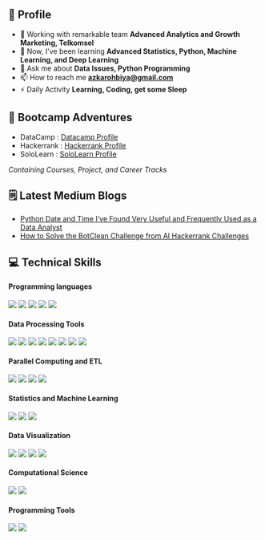 ## 🧔 Profile

- 🔭 Working with remarkable team **Advanced Analytics and Growth Marketing, Telkomsel**
- 🌱 Now, I've been learning **Advanced Statistics, Python, Machine Learning, and Deep Learning**
- 💬 Ask me about **Data Issues, Python Programming**
- 📫 How to reach me **azkarohbiya@gmail.com**
- ⚡ Daily Activity **Learning, Coding, get some Sleep**

## 🏫 Bootcamp Adventures

- DataCamp : [Datacamp Profile](https://www.datacamp.com/profile/azkarohbiya)
- Hackerrank : [Hackerrank Profile](https://www.hackerrank.com/azkarohbiya)
- SoloLearn : [SoloLearn Profile](https://www.sololearn.com/profile/21910164)

*Containing Courses, Project, and Career Tracks*

## 🗒️ Latest Medium Blogs

- [Python Date and Time I’ve Found Very Useful and Frequently Used as a Data Analyst](https://python.plainenglish.io/python-date-and-time-ive-found-very-useful-and-frequently-used-as-data-analyst-556122a4da99)
- [How to Solve the BotClean Challenge from AI Hackerrank Challenges](https://python.plainenglish.io/breaking-ai-hackerrank-challenges-bot-clean-1ec7f7204fca)

## 💻 Technical Skills
#### Programming languages
![](https://img.shields.io/badge/Code-Python-informational?style=flat&logo=python&logoColor=white&color=6aa6f8)
![](https://img.shields.io/badge/Shell-Bash-informational?style=flat&logo=gnu-bash&logoColor=white&color=6aa6f8)
![](https://img.shields.io/badge/Code-JavaScript-informational?style=flat&logo=javascript&logoColor=white&color=6aa6f8)
![](https://img.shields.io/badge/Code-C++-informational?style=flat&logo=cplusplus&logoColor=white&color=6aa6f8)
![](https://img.shields.io/badge/Code-VisualBasic-informational?style=flat&logo=visualbasic&logoColor=white&color=6aa6f8)

#### Data Processing Tools
![](https://img.shields.io/badge/RDBMS-HiveQL-informational?style=flat&logo=hive&logoColor=white&color=6aa6f8)
![](https://img.shields.io/badge/Python-Pandas-informational?style=flat&logo=pandas&logoColor=white&color=6aa6f8)
![](https://img.shields.io/badge/Python-Dask-informational?style=flat&logo=dask&logoColor=white&color=6aa6f8)
![](https://img.shields.io/badge/RDBMS-MySQL-informational?style=flat&logo=mysql&logoColor=white&color=6aa6f8)
![](https://img.shields.io/badge/RDBMS-PostgreSQL-informational?style=flat&logo=postgresql&logoColor=white&color=6aa6f8)
![](https://img.shields.io/badge/MS-Excel-informational?style=flat&logo=microsoft&logoColor=white&color=6aa6f8)
![](https://img.shields.io/badge/RDBMS-Scala-informational?style=flat&logo=scala&logoColor=white&color=6aa6f8)
![](https://img.shields.io/badge/DB-mongoDB-informational?style=flat&logo=mongoDB&logoColor=white&color=6aa6f8)

#### Parallel Computing and ETL
![](https://img.shields.io/badge/BigData-ApacheHadoop-informational?style=flat&logo=apachehadoop&logoColor=white&color=6aa6f8)
![](https://img.shields.io/badge/BigData-ApacheSpark-informational?style=flat&logo=apachespark&logoColor=white&color=6aa6f8)
![](https://img.shields.io/badge/ETL-Pentaho-informational?style=flat&logo=pentaho&logoColor=white&color=6aa6f8)
![](https://img.shields.io/badge/ETL-ApacheAirflow-informational?style=flat&logo=apacheairflow&logoColor=white&color=6aa6f8)

#### Statistics and Machine Learning
![](https://img.shields.io/badge/Python-Scipy-informational?style=flat&logo=scipy&logoColor=white&color=6aa6f8)
![](https://img.shields.io/badge/Python-statsmodels-informational?style=flat&logo=statsmodels&logoColor=white&color=6aa6f8)
![](https://img.shields.io/badge/Python-sklearn-informational?style=flat&logo=scikitlearn&logoColor=white&color=6aa6f8)

#### Data Visualization
![](https://img.shields.io/badge/Python-Matplotlib-informational?style=flat&logo=matplotlib&logoColor=white&color=6aa6f8)
![](https://img.shields.io/badge/Python-Seaborn-informational?style=flat&logo=seaborn&logoColor=white&color=6aa6f8)
![](https://img.shields.io/badge/Microsoft-ThinkCell-informational?style=flat&logo=thinkcell&logoColor=white&color=6aa6f8)
![](https://img.shields.io/badge/Python-Bokeh-informational?style=flat&logo=bokeh&logoColor=white&color=6aa6f8)

#### Computational Science
![](https://img.shields.io/badge/Linux-Gromacs-informational?style=flat&logo=gromacs&logoColor=white&color=6aa6f8)
![](https://img.shields.io/badge/Linux-VMD-informational?style=flat&logo=vmd&logoColor=white&color=6aa6f8)

#### Programming Tools
![](https://img.shields.io/badge/Editor-VIM-informational?style=flat&logo=vim&logoColor=white&color=6aa6f8)
![](https://img.shields.io/badge/Editor-Jupyter-informational?style=flat&logo=jupyter&logoColor=white&color=6aa6f8)
